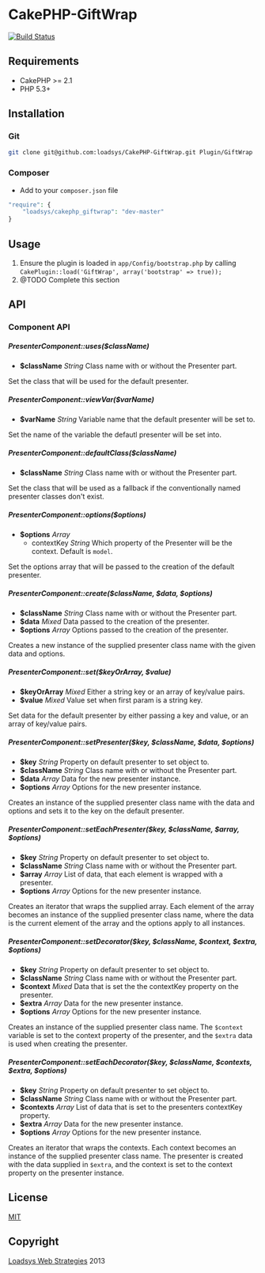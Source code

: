 # CakePHP-GiftWrap

[![Build Status](https://travis-ci.org/loadsys/CakePHP-GiftWrap.png)](https://travis-ci.org/loadsys/CakePHP-GiftWrap)

## Requirements

* CakePHP >= 2.1
* PHP 5.3+

## Installation


### Git ###

````bash
git clone git@github.com:loadsys/CakePHP-GiftWrap.git Plugin/GiftWrap
````

### Composer ###

* Add to your `composer.json` file
````php
"require": {
	"loadsys/cakephp_giftwrap": "dev-master"
}
````

## Usage

1. Ensure the plugin is loaded in `app/Config/bootstrap.php` by calling `CakePlugin::load('GiftWrap', array('bootstrap' => true));`
2. @TODO Complete this section


## API

### Component API

##### PresenterComponent::uses($className)

* **$className** *String* Class name with or without the Presenter part.

Set the class that will be used for the default presenter.

##### PresenterComponent::viewVar($varName)

* **$varName** *String* Variable name that the default presenter will be set to.

Set the name of the variable the defautl presenter will be set into.

##### PresenterComponent::defaultClass($className)

* **$className** *String* Class name with or without the Presenter part.

Set the class that will be used as a fallback if the conventionally named presenter classes don't exist.

##### PresenterComponent::options($options)

* **$options** *Array*
	* contextKey *String* Which property of the Presenter will be the context. Default is `model`.

Set the options array that will be passed to the creation of the default presenter.

##### PresenterComponent::create($className, $data, $options)

* **$className** *String* Class name with or without the Presenter part.
* **$data** *Mixed* Data passed to the creation of the presenter.
* **$options** *Array* Options passed to the creation of the presenter.

Creates a new instance of the supplied presenter class name with the given data and options.

##### PresenterComponent::set($keyOrArray, $value)

* **$keyOrArray** *Mixed* Either a string key or an array of key/value pairs.
* **$value** *Mixed* Value set when first param is a string key.

Set data for the default presenter by either passing a key and value, or an array of key/value pairs.

##### PresenterComponent::setPresenter($key, $className, $data, $options)

* **$key** *String* Property on default presenter to set object to.
* **$className** *String* Class name with or without the Presenter part.
* **$data** *Array* Data for the new presenter instance.
* **$options** *Array* Options for the new presenter instance.

Creates an instance of the supplied presenter class name with the data and options and sets it to the key on the default presenter.

##### PresenterComponent::setEachPresenter($key, $className, $array, $options)

* **$key** *String* Property on default presenter to set object to.
* **$className** *String* Class name with or without the Presenter part.
* **$array** *Array* List of data, that each element is wrapped with a presenter.
* **$options** *Array* Options for the new presenter instance.

Creates an iterator that wraps the supplied array. Each element of the array becomes an instance of the supplied presenter class name, where the data is the current element of the array and the options apply to all instances.

##### PresenterComponent::setDecorator($key, $className, $context, $extra, $options)

* **$key** *String* Property on default presenter to set object to.
* **$className** *String* Class name with or without the Presenter part.
* **$context** *Mixed* Data that is set the the contextKey property on the presenter.
* **$extra** *Array* Data for the new presenter instance.
* **$options** *Array* Options for the new presenter instance.

Creates an instance of the supplied presenter class name. The `$context` variable is set to the context property of the presenter, and the `$extra` data is used when creating the presenter.

##### PresenterComponent::setEachDecorator($key, $className, $contexts, $extra, $options)

* **$key** *String* Property on default presenter to set object to.
* **$className** *String* Class name with or without the Presenter part.
* **$contexts** *Array* List of data that is set to the presenters contextKey property.
* **$extra** *Array* Data for the new presenter instance.
* **$options** *Array* Options for the new presenter instance.

Creates an iterator that wraps the contexts. Each context becomes an instance of the supplied presenter class name. The presenter is created with the data supplied in `$extra`, and the context is set to the context property on the presenter instance.


## License

[MIT](https://github.com/loadsys/CakePHP-GiftWrap/blob/master/LICENSE.md)


## Copyright

[Loadsys Web Strategies](http://www.loadsys.com) 2013
